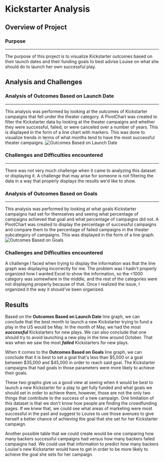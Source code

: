 # Kickstarter Analysis
## Overview of Project
### Purpose
---
The purpose of this project is to visualize Kickstarter outcomes based on their launch dates and their funding goals to best advise Louise on what she should do to launch her own successful play.
## Analysis and Challenges
### Analysis of Outcomes Based on Launch Date
---
This analysis was performed by looking at the outcomes of Kickstarter campaigns that fell under the theater category. A PivotChart was created to filter the Kickstarter data by looking at the theater campaigns and whether they were successful, failed, or were canceled over a number of years. This is displayed in the form of a line chart with markers. This was done to visualize trends in terms of what months tend to have the most successful theater campaigns.
![Outcomes Based on Launch Date](https://github.com/jlozano1990/kickstarter-analysis/blob/main/Theater_Outcomes_vs_Launch.png)
### Challenges and Difficulties encountered
---
There was not very much challenge when it came to analyzing this dataset or displaying it. A challenge that may arise for someone is not filtering the data in a way that properly displays the results we'd like to show.
### Analysis of Outcomes Based on Goals
---
This analysis was performed by looking at what goals Kickstarter campaigns had set for themselves and seeing what percentage of campaigns achieved that goal and what percentage of campaigns did not. A PivotChart was created to display the percentage of successful campaigns and compare them to the percentage of failed campaigns in the theater subcategory of campaigns. This was displayed in the form of a line graph.
![Outcomes Based on Goals](https://github.com/jlozano1990/kickstarter-analysis/blob/main/Outcomes_vs_Goals.png)
### Challenges and Difficulties encountered
A challenge I faced when trying to display the information was that the line graph was displaying incorrectly for me. The problem was I hadn't properly organized how I wanted Excel to show the information, so the <1000 category was somewhere in the middle, and the rest of the categories were not displaying properly because of that. Once I realized the issue, I organized it the way it should've been organized.
## Results
Based on the **Outcomes Based on Launch Date** line graph, we can conclude that the best month to launch a new Kickstarter trying to fund a play in the US would be May. In the month of May, we had the most ***successful*** Kickstarters for new plays. We can also conclude that one should try to avoid launching a new play in the time around October. That was when we saw the most ***failed*** Kickstarters for new plays.

When it comes to the **Outcomes Based on Goals** line graph, we can conclude that it is best to set a goal that's less than $5,000 or a goal between $35,000 and $45,000 in order to reach said goal. The Kickstarter campaigns that had goals in those parameters were more likely to achieve their goals.

These two graphs give us a good view at seeing when it would be best to launch a new Kickstarter for a play to get fully funded and what goals we should set in order to achieve them, however, those are not the only two things that contribute to the success of a new campaign. One limitation of this dataset is that we don't know how people are finding the crowdfunding pages. If we knew that, we could see what areas of marketing were most successful in the past and suggest to Louise to use those avenues to give herself a better chance of achieving the goal that she set for her Kickstarter campaign.

Another possible table that we could create would be one comparing how many backers successful campaigns had versus how many backers failed campaigns had. We could use that information to predict how many backers Louise's new Kickstarter would have to get in order to be more likely to achieve the goal she sets for her campaign.
